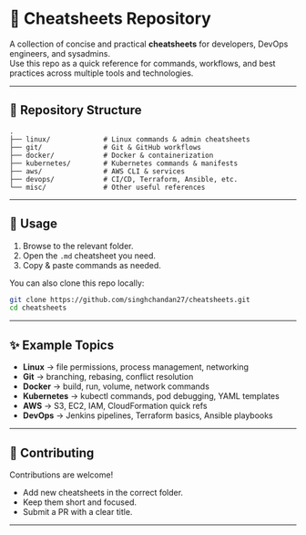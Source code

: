 
# 📘 Cheatsheets Repository

A collection of concise and practical **cheatsheets** for developers, DevOps engineers, and sysadmins.  
Use this repo as a quick reference for commands, workflows, and best practices across multiple tools and technologies.

---

## 📂 Repository Structure
```
.
├── linux/             # Linux commands & admin cheatsheets
├── git/               # Git & GitHub workflows
├── docker/            # Docker & containerization
├── kubernetes/        # Kubernetes commands & manifests
├── aws/               # AWS CLI & services
├── devops/            # CI/CD, Terraform, Ansible, etc.
└── misc/              # Other useful references
```

---

## 🚀 Usage

1. Browse to the relevant folder.  
2. Open the `.md` cheatsheet you need.  
3. Copy & paste commands as needed.  

You can also clone this repo locally:
```bash
git clone https://github.com/singhchandan27/cheatsheets.git
cd cheatsheets
```

---

## ✨ Example Topics

- **Linux** → file permissions, process management, networking  
- **Git** → branching, rebasing, conflict resolution  
- **Docker** → build, run, volume, network commands  
- **Kubernetes** → kubectl commands, pod debugging, YAML templates  
- **AWS** → S3, EC2, IAM, CloudFormation quick refs  
- **DevOps** → Jenkins pipelines, Terraform basics, Ansible playbooks  

---

## 🤝 Contributing

Contributions are welcome!  
- Add new cheatsheets in the correct folder.  
- Keep them short and focused.  
- Submit a PR with a clear title.  

---
